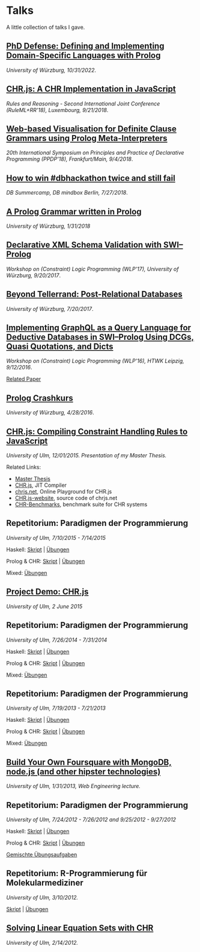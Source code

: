 Talks
=====

A little collection of talks I gave.

## [PhD Defense: Defining and Implementing Domain-Specific Languages with Prolog](https://fnogatz.github.io/talks/202210_phd-defense)

*University of Würzburg, 10/31/2022*.

## [CHR.js: A CHR Implementation in JavaScript](https://fnogatz.github.io/talks/201809_ruleml-chrjs)

*Rules and Reasoning - Second International Joint Conference (RuleML+RR'18), Luxembourg, 9/21/2018*.

## [Web-based Visualisation for Definite Clause Grammars using Prolog Meta-Interpreters](https://fnogatz.github.io/talks/201809_ppdp18-dcg-visualiser)

*20th International Symposium on Principles and Practice of Declarative Programming (PPDP'18), Frankfurt/Main, 9/4/2018*.

## [How to win #dbhackathon twice and still fail](https://fnogatz.github.io/talks/201807_db-summercamp)

*DB Summercamp, DB mindbox Berlin, 7/27/2018*.

## [A Prolog Grammar written in Prolog](https://fnogatz.github.io/talks/201801_prolog-grammar/)

*University of Würzburg, 1/31/2018*

## [Declarative XML Schema Validation with SWI–Prolog](https://fnogatz.github.io/talks/201709_wflp17-lib-xsd)

*Workshop on (Constraint) Logic Programming (WLP'17), University of Würzburg, 9/20/2017*.

## [Beyond Tellerrand: Post-Relational Databases](https://fnogatz.github.io/talks/201607_uniwue-postrelational-dbs)

*University of Würzburg, 7/20/2017*.

## [Implementing GraphQL as a Query Language for Deductive Databases in SWI–Prolog Using DCGs, Quasi Quotations, and Dicts](https://fnogatz.github.io/talks/201609_wlp16-graphql)

*Workshop on (Constraint) Logic Programming (WLP'16), HTWK Leipzig, 9/12/2016*.

[Related Paper](http://www.imn.htwk-leipzig.de/~schwarz/wlp16/wlp2016_pre-proceedings_paper_5.pdf)

## [Prolog Crashkurs](https://fnogatz.github.io/talks/201604_uniwue-prolog-crashkurs)

*University of Würzburg, 4/28/2016*.

## [CHR.js: Compiling Constraint Handling Rules to JavaScript](https://fnogatz.github.io/talks/201512_master-thesis_chrjs)

*University of Ulm, 12/01/2015. Presentation of my Master Thesis.*

Related Links:
- [Master Thesis](https://www.informatik.uni-ulm.de/pm/fileadmin/pm/home/fruehwirth/drafts/Nogatz-CHR-Javascript-Masterthesis.pdf)
- [CHR.js](https://github.com/fnogatz/CHR.js), JIT Compiler
- [chrjs.net](https://chrjs.net/), Online Playground for CHR.js
- [CHR.js-website](https://github.com/fnogatz/CHR.js-website), source code of chrjs.net
- [CHR-Benchmarks](https://github.com/fnogatz/CHR-Benchmarks), benchmark suite for CHR systems

## Repetitorium: Paradigmen der Programmierung

*University of Ulm, 7/10/2015 - 7/14/2015*

Haskell: [Skript](https://fnogatz.github.io/talks/201507_pdp-rep/haskell/) | [Übungen](https://fnogatz.github.io/talks/201507_pdp-rep/haskell/exercises.html)

Prolog & CHR: [Skript](https://fnogatz.github.io/talks/201507_pdp-rep/prolog-chr/) | [Übungen](https://fnogatz.github.io/talks/201507_pdp-rep/prolog-chr/exercises.html)

Mixed: [Übungen](https://fnogatz.github.io/talks/201507_pdp-rep/exercises.html)

## [Project Demo: CHR.js](https://fnogatz.github.io/talks/201506_ss15-projekt-chr/)

*University of Ulm, 2 June 2015*

## Repetitorium: Paradigmen der Programmierung

*University of Ulm, 7/26/2014 - 7/31/2014*

Haskell: [Skript](https://fnogatz.github.io/talks/201407_pdp-rep/haskell/) | [Übungen](https://fnogatz.github.io/talks/201407_pdp-rep/haskell/exercises.html)

Prolog & CHR: [Skript](https://fnogatz.github.io/talks/201407_pdp-rep/prolog-chr/) | [Übungen](https://fnogatz.github.io/talks/201407_pdp-rep/prolog-chr/exercises.html)

Mixed: [Übungen](https://fnogatz.github.io/talks/201407_pdp-rep/exercises.html)

## Repetitorium: Paradigmen der Programmierung

*University of Ulm, 7/19/2013 - 7/21/2013*

Haskell: [Skript](https://fnogatz.github.io/talks/201307_pdp-rep/haskell) | [Übungen](https://fnogatz.github.io/talks/201307_pdp-rep/haskell/exercises.html)

Prolog & CHR: [Skript](https://fnogatz.github.io/talks/201307_pdp-rep/prolog-chr) | [Übungen](https://fnogatz.github.io/talks/201307_pdp-rep/prolog-chr/exercises.html)

Mixed: [Übungen](https://fnogatz.github.io/talks/201307_pdp-rep/exercises.html)

## [Build Your Own Foursquare with MongoDB, node.js (and other hipster technologies)](https://fnogatz.github.io/talks/201301_webeng12-geospatial-app/)

*University of Ulm, 1/31/2013, Web Engineering lecture.*

## Repetitorium: Paradigmen der Programmierung

*University of Ulm, 7/24/2012 - 7/26/2012 and 9/25/2012 - 9/27/2012*

Haskell: [Skript](https://fnogatz.github.io/talks/201207_pdp-rep/haskell) | [Übungen](https://fnogatz.github.io/talks/201207_pdp-rep/haskell/exercises.html)

Prolog & CHR: [Skript](https://fnogatz.github.io/talks/pdp-rep/prolog-chr) | [Übungen](https://fnogatz.github.io/talks/pdp-rep/prolog-chr/exercises.html)

[Gemischte Übungsaufgaben](https://fnogatz.github.io/talks/pdp-rep/exercises)

## Repetitorium: R-Programmierung für Molekularmediziner

*University of Ulm, 3/10/2012.*

[Skript](https://fnogatz.github.io/talks/201203_r-bioinformatik/) | [Übungen](https://fnogatz.github.io/talks/201203_r-bioinformatik/exercises.html)

## [Solving Linear Equation Sets with CHR](https://fnogatz.github.io/talks/201202_chr-equations/)

*University of Ulm, 2/14/2012.*
